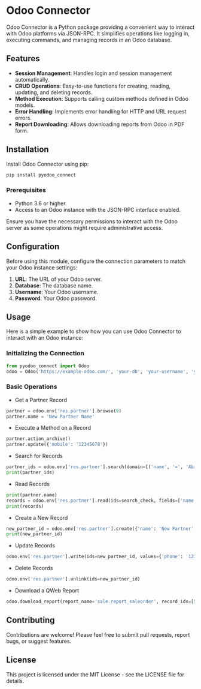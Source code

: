 
# Odoo Connector

Odoo Connector is a Python package providing a convenient way to interact with Odoo platforms via JSON-RPC. It simplifies operations like logging in, executing commands, and managing records in an Odoo database.

## Features

- **Session Management**: Handles login and session management automatically.
- **CRUD Operations**: Easy-to-use functions for creating, reading, updating, and deleting records.
- **Method Execution**: Supports calling custom methods defined in Odoo models.
- **Error Handling**: Implements error handling for HTTP and URL request errors.
- **Report Downloading**: Allows downloading reports from Odoo in PDF form.

## Installation

Install Odoo Connector using pip:

```bash
pip install pyodoo_connect
```

### Prerequisites

- Python 3.6 or higher.
- Access to an Odoo instance with the JSON-RPC interface enabled.

Ensure you have the necessary permissions to interact with the Odoo server as some operations might require administrative access.

## Configuration

Before using this module, configure the connection parameters to match your Odoo instance settings:

1. **URL**: The URL of your Odoo server.
2. **Database**: The database name.
3. **Username**: Your Odoo username.
4. **Password**: Your Odoo password.

## Usage

Here is a simple example to show how you can use Odoo Connector to interact with an Odoo instance:
### Initializing the Connection
```python
from pyodoo_connect import Odoo
odoo = Odoo('https://example-odoo.com/', 'your-db', 'your-username', 'your-password')
```
### Basic Operations
- Get a Partner Record
```python
partner = odoo.env['res.partner'].browse(9)
partner.name = 'New Partner Name'
```

- Execute a Method on a Record
```python
partner.action_archive()
partner.update({'mobile': '12345678'})
```
- Search for Records
```python
partner_ids = odoo.env['res.partner'].search(domain=[('name', '=', 'Abigail Peterson')])
print(partner_ids)
```
- Read Records
```python
print(partner.name)
records = odoo.env['res.partner'].read(ids=search_check, fields=['name', 'email'])
print(records)
```
- Create a New Record
```python
new_partner_id = odoo.env['res.partner'].create({'name': 'New Partner', 'email': 'new@partner.com', 'is_company': True})
print(new_partner_id)
```
- Update Records
```python
odoo.env['res.partner'].write(ids=new_partner_id, values={'phone': '1234567890'})
```
- Delete Records
```python
odoo.env['res.partner'].unlink(ids=new_partner_id)
```
- Download a QWeb Report
```python
odoo.download_report(report_name='sale.report_saleorder', record_ids=[52], file_name='Sales Report')
```

## Contributing
Contributions are welcome! Please feel free to submit pull requests, report bugs, or suggest features.

## License
This project is licensed under the MIT License - see the LICENSE file for details.
